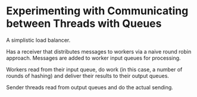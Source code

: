 # Experimenting with Communicating between Threads with Queues

A simplistic load balancer.

Has a receiver that distributes messages to workers via a naive round robin approach. Messages are added to worker input queues for processing.

Workers read from their input queue, do work (in this case, a number of rounds of hashing) and deliver their results to their output queues.

Sender threads read from output queues and do the actual sending.